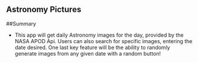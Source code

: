 ## Astronomy Pictures 

##Summary 

* This app will get daily Astronomy images for the day, provided by the NASA APOD Api. 
Users can also search for specific images, entering the date desired. One last key feature will be the 
ability to randomly generate images from any given date with a random button! 